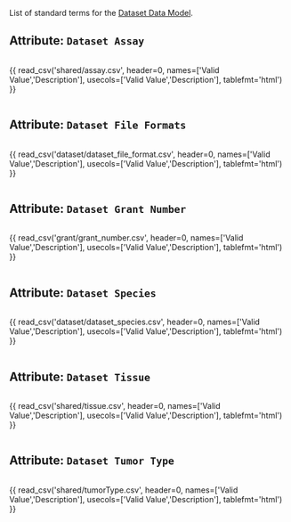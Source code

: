 List of standard terms for the [Dataset Data Model](../model/dataset.md).

## Attribute: `Dataset Assay`

<div style="max-height:650px; overflow-x: hidden; overflow-y: auto;">

{{ read_csv('shared/assay.csv', header=0, names=['Valid Value','Description'], usecols=['Valid Value','Description'], tablefmt='html') }}

</div>


## Attribute: `Dataset File Formats`

<div style="max-height:650px; overflow-x: hidden; overflow-y: auto;">

{{ read_csv('dataset/dataset_file_format.csv', header=0, names=['Valid Value','Description'], usecols=['Valid Value','Description'], tablefmt='html') }}

</div>


## Attribute: `Dataset Grant Number`

<div style="max-height:650px; overflow-x: hidden; overflow-y: auto;">

{{ read_csv('grant/grant_number.csv', header=0, names=['Valid Value','Description'], usecols=['Valid Value','Description'], tablefmt='html') }}

</div>


## Attribute: `Dataset Species`

<div style="max-height:650px; overflow-x: hidden; overflow-y: auto;">

{{ read_csv('dataset/dataset_species.csv', header=0, names=['Valid Value','Description'], usecols=['Valid Value','Description'], tablefmt='html') }}

</div>


## Attribute: `Dataset Tissue`

<div style="max-height:650px; overflow-x: hidden; overflow-y: auto;">

{{ read_csv('shared/tissue.csv', header=0, names=['Valid Value','Description'], usecols=['Valid Value','Description'], tablefmt='html') }}

</div>



## Attribute: `Dataset Tumor Type`

<div style="max-height:650px; overflow-x: hidden; overflow-y: auto;">

{{ read_csv('shared/tumorType.csv', header=0, names=['Valid Value','Description'], usecols=['Valid Value','Description'], tablefmt='html') }}

</div>
